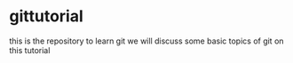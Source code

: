 # gittutorial
this is the repository to learn git
we will discuss some basic topics of git on this tutorial
